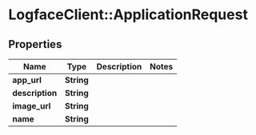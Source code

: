 # LogfaceClient::ApplicationRequest

## Properties
Name | Type | Description | Notes
------------ | ------------- | ------------- | -------------
**app_url** | **String** |  | 
**description** | **String** |  | 
**image_url** | **String** |  | 
**name** | **String** |  | 


